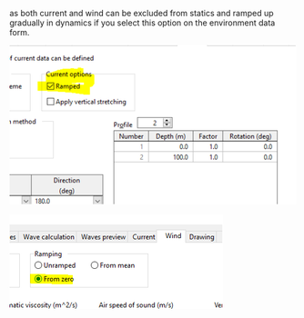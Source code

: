 as both current and wind can be excluded from statics and ramped up gradually in dynamics if you select this option on the environment data form. 

![ramp_current](image.png) 

 
![ramp_wave](image-1.png)